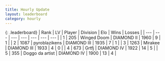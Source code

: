 ```yaml
---
title: Hourly Update
layout: leaderboard
category: hourly
---
```


{: .leaderboard}
| Rank | LV | Player | Division | Elo | Wins | Losses |
| --- | --- | --- | --- | --- | --- | --- |
| <span data-change="0">1</span> | 205 | <span title="ID: 744396">Winged Doom</span> | DIAMOND II | <span data-change="0">1960</span> | <span data-change="0">9</span> | <span data-change="0">1</span> |
| <span data-change="0">2</span> | 1087 | <span title="ID: 143220">pyroblazikens</span> | DIAMOND III | <span data-change="0">1935</span> | <span data-change="0">7</span> | <span data-change="0">1</span> |
| <span data-change="0">3</span> | 1263 | <span title="ID: 416373">Mirakee</span> | DIAMOND III | <span data-change="0">1933</span> | <span data-change="0">4</span> | <span data-change="0">0</span> |
| <span data-change="0">4</span> | 673 | <span title="ID: 742306">Grtfj</span> | DIAMOND IV | <span data-change="10">1922</span> | <span data-change="1">14</span> | <span data-change="0">5</span> |
| <span data-change="0">5</span> | 355 | <span title="ID: 571923">Doggo da artist</span> | DIAMOND IV | <span data-change="0">1900</span> | <span data-change="0">13</span> | <span data-change="0">4</span> |